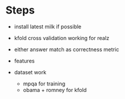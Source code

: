 
Steps
===

- install latest milk if possible
- kfold cross validation working for realz
- either answer match as correctness metric

- features
- dataset work
  - mpqa for training
  - obama + romney for kfold